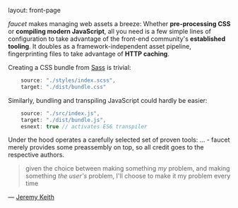 layout: front-page  

_faucet_ makes managing web assets a breeze: Whether **pre-processing CSS** or
**compiling modern JavaScript**, all you need is a few simple lines of
configuration to take advantage of the front-end community's **established
tooling**. It doubles as a framework-independent asset pipeline, fingerprinting
files to take advantage of **HTTP caching**.

Creating a CSS bundle from [Sass](http://sass-lang.com) is trivial:

```javascript
    source: "./styles/index.scss",
    target: "./dist/bundle.css"
```

Similarly, bundling and transpiling JavaScript could hardly be easier:

```javascript
    source: "./src/index.js",
    target: "./dist/bundle.js",
    esnext: true // activates ES6 transpiler
```

Under the hood operates a carefully selected set of proven tools: … - faucet
merely provides some preassembly on top, so all credit goes to the respective
authors.

> given the choice between making something _my_ problem, and making something
> _the user's_ problem, I'll choose to make it my problem every time

— [Jeremy Keith](https://adactio.com/journal/7706)
